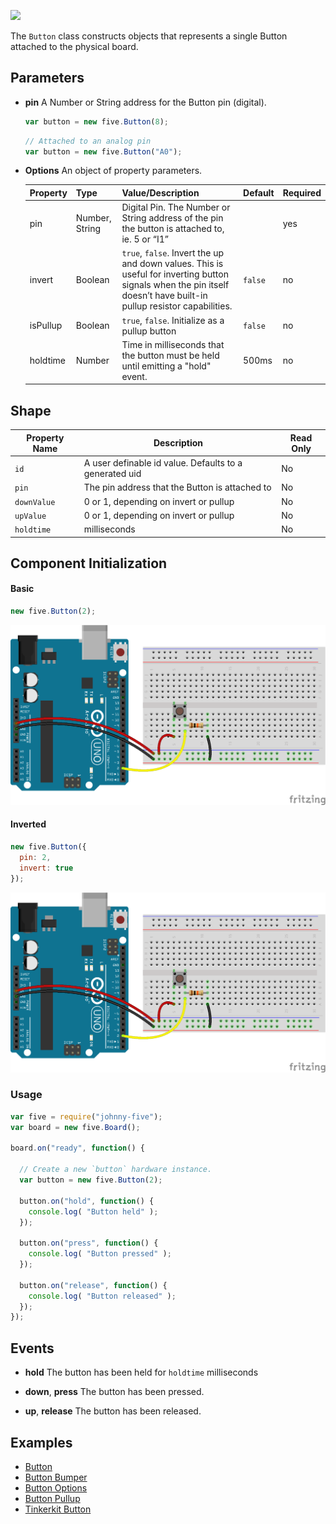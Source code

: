 ![](http://i.gyazo.com/64310ac819ea06fe771101c95dbf8e96.png)

The `Button` class constructs objects that represents a single Button attached to the physical board. 


## Parameters

- **pin** A Number or String address for the Button pin (digital).
  ```js
  var button = new five.Button(8);
  ```

  ```js
  // Attached to an analog pin
  var button = new five.Button("A0");
  ```

- **Options** An object of property parameters.
  <span class="abbreviate-table">

  | Property | Type           | Value/Description                                                                                                                                        | Default | Required |
  |---------------|----------------|------------------------------------|----------------------------------------------------------------------------------------------------------------------------------------------------|----------|
  | pin           | Number, String | Digital Pin. The Number or String address of the pin the button is attached to, ie. 5 or “I1”                                                                   | | yes      |
  | invert        | Boolean        | `true`, `false`. Invert the up and down values. This is useful for inverting button signals when the pin itself doesn’t have built-in pullup resistor capabilities. | `false` | no       |
  | isPullup      | Boolean        | `true`, `false`. Initialize as a pullup button                                                                                                                      | `false` | no       |
  | holdtime      | Number         | Time in milliseconds that the button must be held until emitting a "hold" event. | 500ms                                                    | no       |

   </span>

## Shape

| Property Name | Description | Read Only |
|---------------| ----------- | ----------|
| `id` | A user definable id value. Defaults to a generated uid | No |
| `pin` | The pin address that the Button is attached to | No |
| `downValue` | 0 or 1, depending on invert or pullup | No |
| `upValue` | 0 or 1, depending on invert or pullup | No |
| `holdtime` | milliseconds | No |


## Component Initialization

#### Basic

```js
new five.Button(2);
```
![button breadboard](https://github.com/rwaldron/johnny-five/raw/master/docs/breadboard/button.png)

#### Inverted

```js
new five.Button({
  pin: 2, 
  invert: true
});
```
![button breadboard](https://github.com/rwaldron/johnny-five/raw/master/docs/breadboard/button.png)

### Usage
```js
var five = require("johnny-five");
var board = new five.Board();

board.on("ready", function() {

  // Create a new `button` hardware instance.
  var button = new five.Button(2);

  button.on("hold", function() {
    console.log( "Button held" );
  });

  button.on("press", function() {
    console.log( "Button pressed" );
  });

  button.on("release", function() {
    console.log( "Button released" );
  });
});
```


## Events

- **hold** The button has been held for `holdtime` milliseconds

- **down**, **press** The button has been pressed.

- **up**, **release** The button has been released.

<!--remove-start-->

## Examples

- [Button](https://github.com/rwldrn/johnny-five/blob/master/docs/button.md)
- [Button Bumper](https://github.com/rwldrn/johnny-five/blob/master/docs/button-bumper.md)
- [Button Options](https://github.com/rwldrn/johnny-five/blob/master/docs/button-options.md)
- [Button Pullup](https://github.com/rwldrn/johnny-five/blob/master/docs/button-pullup.md)
- [Tinkerkit Button](https://github.com/rwldrn/johnny-five/blob/master/docs/tinkerkit-button.md)

<!--remove-end-->